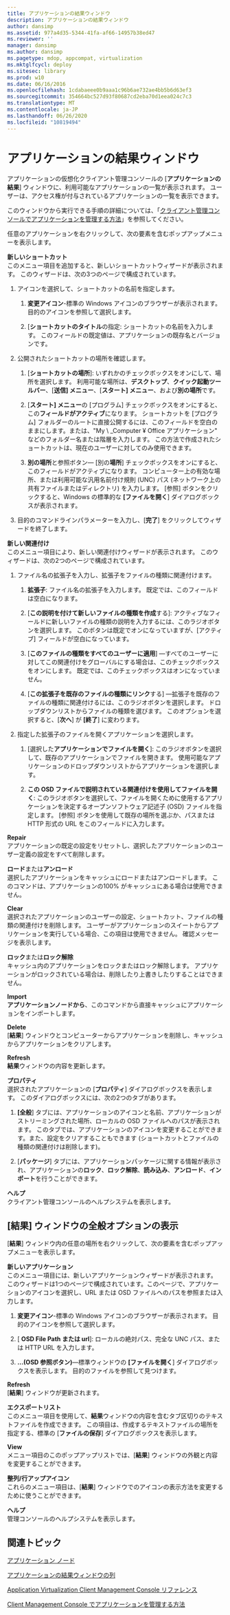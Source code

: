 ```yaml
---
title: アプリケーションの結果ウィンドウ
description: アプリケーションの結果ウィンドウ
author: dansimp
ms.assetid: 977a4d35-5344-41fa-af66-14957b38ed47
ms.reviewer: ''
manager: dansimp
ms.author: dansimp
ms.pagetype: mdop, appcompat, virtualization
ms.mktglfcycl: deploy
ms.sitesec: library
ms.prod: w10
ms.date: 06/16/2016
ms.openlocfilehash: 1cdabaeee0b9aaa1c96b6ae732ae4bb5b6d63ef3
ms.sourcegitcommit: 354664bc527d93f80687cd2eba70d1eea024c7c3
ms.translationtype: MT
ms.contentlocale: ja-JP
ms.lasthandoff: 06/26/2020
ms.locfileid: "10819494"
---
```

# アプリケーションの結果ウィンドウ


アプリケーションの仮想化クライアント管理コンソールの [**アプリケーションの結果**] ウィンドウに、利用可能なアプリケーションの一覧が表示されます。 ユーザーは、アクセス権が付与されているアプリケーションの一覧を表示できます。

このウィンドウから実行できる手順の詳細については、「[クライアント管理コンソールでアプリケーションを管理する方法](how-to-manage-applications-in-the-client-management-console.md)」を参照してください。

任意のアプリケーションを右クリックして、次の要素を含むポップアップメニューを表示します。

<a href="" id="new-shortcut"></a>**新しいショートカット**  
このメニュー項目を追加すると、新しいショートカットウィザードが表示されます。 このウィザードは、次の3つのページで構成されています。

1.  アイコンを選択して、ショートカットの名前を指定します。

    1.  **変更アイコン**-標準の Windows アイコンのブラウザーが表示されます。 目的のアイコンを参照して選択します。

    2.  [**ショートカットのタイトル**の指定: ショートカットの名前を入力します。 このフィールドの既定値は、アプリケーションの既存名とバージョンです。

2.  公開されたショートカットの場所を確認します。

    1.  [**ショートカットの場所**]: いずれかのチェックボックスをオンにして、場所を選択します。 利用可能な場所は、**デスクトップ**、**クイック起動ツールバー**、[**送信] メニュー**、[**スタート] メニュー**、および**別の場所**です。

    2.  [**スタート] メニュー**の [プログラム] チェックボックスをオンにすると、この**フィールドがアクティブ**になります。 ショートカットを [プログラム] フォルダーのルートに直接公開するには、このフィールドを空白のままにします。または、"My \ _Computer ¥ Office アプリケーション" などのフォルダー名または階層を入力します。 この方法で作成されたショートカットは、現在のユーザーに対してのみ使用できます。

    3.  **別の場所**と参照ボタン— [別の**場所**] チェックボックスをオンにすると、このフィールドがアクティブになります。 コンピューター上の有効な場所、または利用可能な汎用名前付け規則 (UNC) パス (ネットワーク上の共有ファイルまたはディレクトリ) を入力します。 [参照] ボタンをクリックすると、Windows の標準的な **[ファイルを開く**] ダイアログボックスが表示されます。

3.  目的のコマンドラインパラメーターを入力し、[**完了**] をクリックしてウィザードを終了します。

<a href="" id="new-association"></a>**新しい関連付け**  
このメニュー項目により、新しい関連付けウィザードが表示されます。 このウィザードは、次の2つのページで構成されています。

1.  ファイル名の拡張子を入力し、拡張子をファイルの種類に関連付けます。

    1.  **拡張子**: ファイル名の拡張子を入力します。 既定では、このフィールドは空白になります。

    2.  [**この説明を付けて新しいファイルの種類を作成**する]: アクティブなフィールドに新しいファイルの種類の説明を入力するには、このラジオボタンを選択します。 このボタンは既定でオンになっていますが、[アクティブ] フィールドが空白になっています。

    3.  [**このファイルの種類をすべてのユーザーに適用**] —すべてのユーザーに対してこの関連付けをグローバルにする場合は、このチェックボックスをオンにします。 既定では、このチェックボックスはオンになっていません。

    4.  [**この拡張子を既存のファイルの種類にリンク**する] —拡張子を既存のファイルの種類に関連付けるには、このラジオボタンを選択します。 ドロップダウンリストからファイルの種類を選びます。 このオプションを選択すると、[**次へ**] が **[終了**] に変わります。

2.  指定した拡張子のファイルを開くアプリケーションを選択します。

    1.  [選択した**アプリケーションでファイルを開く**]: このラジオボタンを選択して、既存のアプリケーションでファイルを開きます。 使用可能なアプリケーションのドロップダウンリストからアプリケーションを選択します。

    2.  **この OSD ファイルで説明されている関連付けを使用してファイルを開く**: このラジオボタンを選択して、ファイルを開くために使用するアプリケーションを決定するオープンソフトウェア記述子 (OSD) ファイルを指定します。 [参照] ボタンを使用して既存の場所を選ぶか、パスまたは HTTP 形式の URL をこのフィールドに入力します。

<a href="" id="repair"></a>**Repair**  
アプリケーションの既定の設定をリセットし、選択したアプリケーションのユーザー定義の設定をすべて削除します。

<a href="" id="load-or-unload"></a>**ロード**または**アンロード**  
選択したアプリケーションをキャッシュにロードまたはアンロードします。 このコマンドは、アプリケーションの100% がキャッシュにある場合は使用できません。

<a href="" id="clear"></a>**Clear**  
選択されたアプリケーションのユーザーの設定、ショートカット、ファイルの種類の関連付けを削除します。 ユーザーがアプリケーションのスイートからアプリケーションを実行している場合、この項目は使用できません。 確認メッセージを表示します。

<a href="" id="lock-or-unlock"></a>**ロック**または**ロック解除**  
キャッシュ内のアプリケーションをロックまたはロック解除します。 アプリケーションがロックされている場合は、削除したり上書きしたりすることはできません。

<a href="" id="import"></a>**Import**  
**アプリケーションノードから**、このコマンドから直接キャッシュにアプリケーションをインポートします。

<a href="" id="delete"></a>**Delete**  
[**結果**] ウィンドウとコンピューターからアプリケーションを削除し、キャッシュからアプリケーションをクリアします。

<a href="" id="refresh"></a>**Refresh**  
**結果**ウィンドウの内容を更新します。

<a href="" id="properties"></a>**プロパティ**  
選択されたアプリケーションの [**プロパティ**] ダイアログボックスを表示します。 このダイアログボックスには、次の2つのタブがあります。

1.  **[全般**] タブには、アプリケーションのアイコンと名前、アプリケーションがストリーミングされた場所、ローカルの OSD ファイルへのパスが表示されます。 このタブでは、アプリケーションのアイコンを変更することができます。また、設定をクリアすることもできます (ショートカットとファイルの種類の関連付けは削除します)。

2.  [**パッケージ**] タブには、アプリケーションパッケージに関する情報が表示され、アプリケーションの**ロック**、**ロック解除**、**読み込み**、**アンロード**、**インポート**を行うことができます。

<a href="" id="help"></a>**ヘルプ**  
クライアント管理コンソールのヘルプシステムを表示します。

## [結果] ウィンドウの全般オプションの表示


[**結果**] ウィンドウ内の任意の場所を右クリックして、次の要素を含むポップアップメニューを表示します。

<a href="" id="new-application"></a>**新しいアプリケーション**  
このメニュー項目には、新しいアプリケーションウィザードが表示されます。 このウィザードは1つのページで構成されています。このページで、アプリケーションのアイコンを選択し、URL または OSD ファイルへのパスを参照または入力します。

1.  **変更アイコン**-標準の Windows アイコンのブラウザーが表示されます。 目的のアイコンを参照して選択します。

2.  [ **OSD File Path または url**]: ローカルの絶対パス、完全な UNC パス、または HTTP URL を入力します。

3.  **...(OSD 参照ボタン)**—標準ウィンドウの **[ファイルを開く**] ダイアログボックスを表示します。 目的のファイルを参照して見つけます。

<a href="" id="refresh"></a>**Refresh**  
[**結果**] ウィンドウが更新されます。

<a href="" id="export-list"></a>**エクスポートリスト**  
このメニュー項目を使用して、**結果**ウィンドウの内容を含むタブ区切りのテキストファイルを作成できます。 この項目は、作成するテキストファイルの場所を指定する、標準の [**ファイルの保存**] ダイアログボックスを表示します。

<a href="" id="view"></a>**View**  
メニュー項目のこのポップアップリストでは、[**結果**] ウィンドウの外観と内容を変更することができます。

<a href="" id="arrange-line-up-icons"></a>**整列/行アップアイコン**  
これらのメニュー項目は、[**結果**] ウィンドウでのアイコンの表示方法を変更するために使うことができます。

<a href="" id="help"></a>**ヘルプ**  
管理コンソールのヘルプシステムを表示します。

## 関連トピック


[アプリケーション ノード](applications-node.md)

[アプリケーションの結果ウィンドウの列](applications-results-pane-columns.md)

[Application Virtualization Client Management Console リファレンス](application-virtualization-client-management-console-reference.md)

[Client Management Console でアプリケーションを管理する方法](how-to-manage-applications-in-the-client-management-console.md)

 

 





